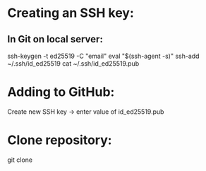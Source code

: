 # Creating an SSH key:
## In Git on local server:
ssh-keygen -t ed25519 -C "email"
eval "$(ssh-agent -s)"
ssh-add ~/.ssh/id_ed25519
cat ~/.ssh/id_ed25519.pub

# Adding to GitHub:
Create new SSH key -> enter value of id_ed25519.pub

# Clone repository:
git clone <repository-link>
